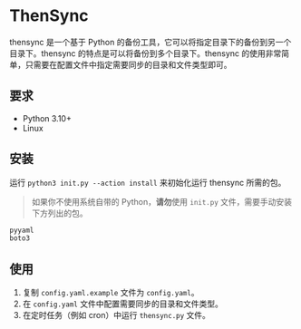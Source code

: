 # ThenSync
thensync 是一个基于 Python 的备份工具，它可以将指定目录下的备份到另一个目录下。thensync 的特点是可以将备份到多个目录下。thensync 的使用非常简单，只需要在配置文件中指定需要同步的目录和文件类型即可。

## 要求
- Python 3.10+
- Linux

## 安装
运行 `python3 init.py --action install` 来初始化运行 thensync 所需的包。
> 如果你不使用系统自带的 Python，**请勿**使用 `init.py` 文件，需要手动安装下方列出的包。
```bash
pyyaml
boto3
```


## 使用
1. 复制 `config.yaml.example` 文件为 `config.yaml`。
2. 在 `config.yaml` 文件中配置需要同步的目录和文件类型。
3. 在定时任务（例如 cron）中运行 `thensync.py` 文件。
